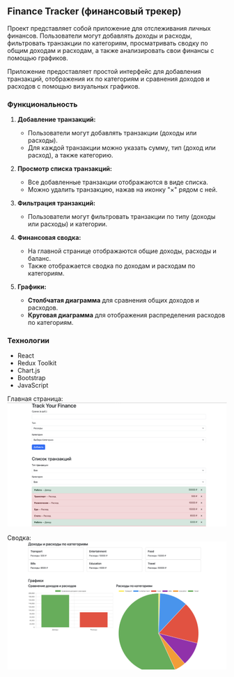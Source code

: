 ## Finance Tracker (финансовый трекер)

Проект представляет собой приложение для отслеживания личных финансов. 
Пользователи могут добавлять доходы и расходы, фильтровать транзакции по категориям,
просматривать сводку по общим доходам и расходам, а также анализировать свои финансы
с помощью графиков.

Приложение предоставляет простой интерфейс для добавления транзакций, отображения 
их по категориям и сравнения доходов и расходов с помощью визуальных графиков.

### Функциональность

1. **Добавление транзакций:**
    - Пользователи могут добавлять транзакции (доходы или расходы).
    - Для каждой транзакции можно указать сумму, тип (доход или расход), а также категорию.

2. **Просмотр списка транзакций:**
    - Все добавленные транзакции отображаются в виде списка.
    - Можно удалить транзакцию, нажав на иконку "×" рядом с ней.

3. **Фильтрация транзакций:**
    - Пользователи могут фильтровать транзакции по типу (доходы или расходы) и категории.

4. **Финансовая сводка:**
    - На главной странице отображаются общие доходы, расходы и баланс.
    - Также отображается сводка по доходам и расходам по категориям.

5. **Графики:**
    - **Столбчатая диаграмма** для сравнения общих доходов и расходов.
    - **Круговая диаграмма** для отображения распределения расходов по категориям.

### Технологии

- React
- Redux Toolkit
- Chart.js
- Bootstrap
- JavaScript 

Главная страница:
![main page](./src/img/main.png)

Сводка:
![info](./src/img/info.png)



